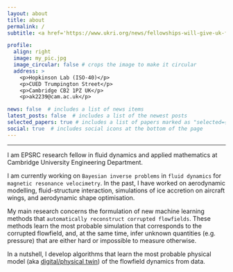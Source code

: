 ```yaml
---
layout: about
title: about
permalink: /
subtitle: <a href='https://www.ukri.org/news/fellowships-will-give-uk-fluid-dynamics-sector-new-momentum/'> EPSRC Research Fellow in Fluid Dynamics</a> @ Cambridge University

profile:
  align: right
  image: my_pic.jpg
  image_circular: false # crops the image to make it circular
  address: >
    <p>Hopkinson Lab (ISO-40)</p>
    <p>CUED Trumpington Street</p>
    <p>Cambridge CB2 1PZ UK</p>
    <p>ak2239@cam.ac.uk</p>

news: false  # includes a list of news items
latest_posts: false  # includes a list of the newest posts
selected_papers: true # includes a list of papers marked as "selected={true}"
social: true  # includes social icons at the bottom of the page
---
```

***

I am EPSRC research fellow in fluid dynamics and applied mathematics at Cambridge University Engineering Department. 

I am currently working on `Bayesian inverse problems` in `fluid dynamics` for `magnetic resonance velocimetry`. In the past, I have worked on aerodynamic modelling, fluid-structure interaction, simulations of ice accretion on aircraft wings, and aerodynamic shape optimisation.

My main research concerns the formulation of new machine learning methods that `automatically reconstruct corrupted flowfields`. These methods learn the most probable simulation that corresponds to the corrupted flowfield, and, at the same time, infer unknown quantities (e.g. pressure) that are either hard or impossible to measure otherwise. 

In a nutshell, I develop algorithms that learn the most probable physical model (aka [digital/physical twin](http://www.eng.cam.ac.uk/news/phd-student-awarded-national-fellowship-fluid-dynamics)) of the flowfield dynamics from data.